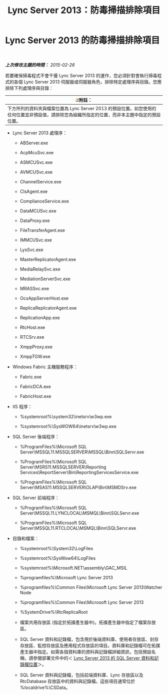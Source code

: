 ﻿---
title: Lync Server 2013：防毒掃描排除項目
TOCTitle: Lync Server 2013 的防毒掃描排除項目
ms:assetid: 71e1f1cc-2d16-4111-9864-9276bf24dfe0
ms:mtpsurl: https://technet.microsoft.com/zh-tw/library/Dn440138(v=OCS.15)
ms:contentKeyID: 59602851
ms.date: 08/10/2015
mtps_version: v=OCS.15
ms.translationtype: HT
---

# Lync Server 2013 的防毒掃描排除項目

 

_**上次修改主題的時間：** 2015-02-26_

若要確保掃毒程式不會干擾 Lync Server 2013 的運作，您必須針對會執行掃毒程式的各個 Lync Server 2013 伺服器或伺服器角色，排除特定處理序與目錄。您應排除下列處理序與目錄：

<table>
<thead>
<tr class="header">
<th><img src="images/Gg398811.note(OCS.15).gif" title="note" alt="note" />附註：</th>
</tr>
</thead>
<tbody>
<tr class="odd">
<td>下方所列的資料夾與檔案位置為 Lync Server 2013 的預設位置。如您使用的任何位置並非預設值，請排除您為組織所指定的位置，而非本主題中指定的預設位置。</td>
</tr>
</tbody>
</table>


  - Lync Server 2013 處理序：
    
      - ABServer.exe
    
      - AcpMcuSvc.exe
    
      - ASMCUSvc.exe
    
      - AVMCUSvc.exe
    
      - ChannelService.exe
    
      - ClsAgent.exe
    
      - ComplianceService.exe
    
      - DataMCUSvc.exe
    
      - DataProxy.exe
    
      - FileTransferAgent.exe
    
      - IMMCUSvc.exe
    
      - LysSvc.exe
    
      - MasterReplicatorAgent.exe
    
      - MediaRelaySvc.exe
    
      - MediationServerSvc.exe
    
      - MRASSvc.exe
    
      - OcsAppServerHost.exe
    
      - ReplicaReplicatorAgent.exe
    
      - ReplicationApp.exe
    
      - RtcHost.exe
    
      - RTCSrv.exe
    
      - XmppProxy.exe
    
      - XmppTGW.exe

  - Windows Fabric 主機服務程序：
    
      - Fabric.exe
    
      - FabricDCA.exe
    
      - FabricHost.exe

  - IIS 程序：
    
      - %systemroot%\\system32\\inetsrv\\w3wp.exe
    
      - %systemroot%\\SysWOW64\\inetsrv\\w3wp.exe

  - SQL Server 後端程序：
    
      - %ProgramFiles%\\Microsoft SQL Server\\MSSQL11.MSSQLSERVER\\MSSQL\\Binn\\SQLServr.exe
    
      - %ProgramFiles%\\Microsoft SQL Server\\MSRS11.MSSQLSERVER\\Reporting Services\\ReportServer\\Bin\\ReportingServicesService.exe
    
      - %ProgramFiles%\\Microsoft SQL Server\\MSAS11.MSSQLSERVER\\OLAP\\Bin\\MSMDSrv.exe

  - SQL Server 前端程序：
    
      - %ProgramFiles%\\Microsoft SQL Server\\MSSQL11.LYNCLOCAL\\MSMQL\\Binn\\SQLServr.exe
    
      - %ProgramFiles%\\Microsoft SQL Server\\MSSQL11.RTCLOCAL\\MSMQL\\Binn\\SQLServr.exe

  - 目錄和檔案：
    
      - %systemroot%\\System32\\LogFiles
    
      - %systemroot%\\SysWow64\\LogFiles
    
      - %systemroot%\\Microsoft.NET\\assembly\\GAC\_MSIL
    
      - %programfiles%\\Microsoft Lync Server 2013
    
      - %programfiles%\\Common Files\\Microsoft Lync Server 2013\\Watcher Node
    
      - %programfiles%\\Common Files\\Microsoft Lync Server 2013
    
      - %SystemDrive%\\RtcReplicaRoot
    
      - 檔案共用存放區 (指定於拓撲產生器中)。拓撲產生器中指定了檔案存放區。
    
      - SQL Server 資料和記錄檔，包含用於後端資料庫、使用者存放區、封存存放區、監控存放區及應用程式存放區的項目。資料庫和記錄檔可在拓撲產生器中指定。如需各個資料庫的資料與記錄檔詳細資訊，包括預設名稱，請參閱部署文件中的＜ [Lync Server 2013 的 SQL Server 資料和記錄檔位置](lync-server-2013-sql-server-data-and-log-file-placement.md)＞。
    
      - SQL Server 資料與記錄檔，包括前端資料庫、Lync 存放區以及 RtcDatabase 存放區中的資料與記錄檔。這些項目通常位於 %localdrive%\\CSData。

